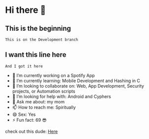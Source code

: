 # Hi there 👋

<!-- **Grym68/Grym68** is a ✨ _special_ ✨ repository because its `README.md` (this file) appears on your GitHub profile.
-->
## This is the beginning
    This is on the Development branch

## I want this line here
    And I got it here

- 🔭 I’m currently working on a Spotify App
- 🌱 I’m currently learning: Mobile Development and Hashing in C
- 👯 I’m looking to collaborate on: Web, App Development, Security projects, or Automation scripts
- 🤔 I’m looking for help with: Android and Cyphers
- 💬 Ask me about: my mom
- 📫 How to reach me: Spiritually
- 😄 Sex: Yes
- ⚡ Fun fact: 69 😎

check out this dude: [Here](https://github.com/anuraghazra/github-readme-stats/tree/master)